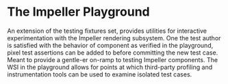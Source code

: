 # The Impeller Playground

An extension of the testing fixtures set, provides utilities for interactive
experimentation with the Impeller rendering subsystem. One the test author is
satisfied with the behavior of component as verified in the playground, pixel
test assertions can be added to before committing the new test case. Meant to
provide a gentle-er on-ramp to testing Impeller components. The WSI in the
playground allows for points at which third-party profiling and instrumentation
tools can be used to examine isolated test cases.
